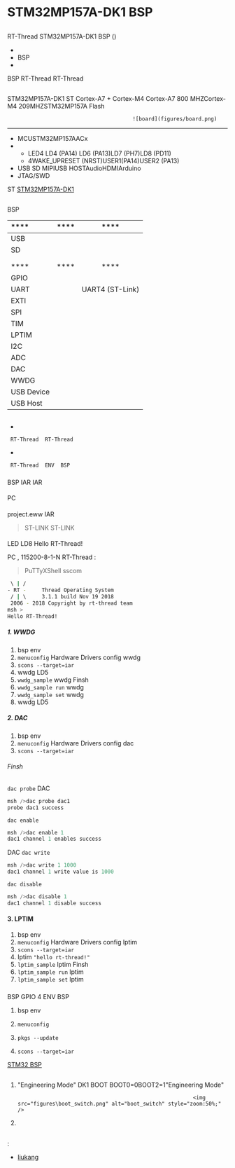 # STM32MP157A-DK1  BSP 

## 

 RT-Thread  STM32MP157A-DK1  BSP () 



- 
- BSP 
- 

 BSP RT-Thread  RT-Thread 

## 

STM32MP157A-DK1  ST  Cortex-A7  + Cortex-M4 Cortex-A7  800 MHZCortex-M4  209MHZSTM32MP157A  Flash



											![board](figures/board.png)

 **** 

- MCUSTM32MP157AACx
- 
  - LED4 LD4 (PA14) LD6 (PA13)LD7 (PH7)LD8 (PD11)
  - 4WAKE_UPRESET (NRST)USER1(PA14)USER2 (PA13)
- USB SD MIPIUSB HOSTAudioHDMIArduino
-  JTAG/SWD

 ST  [STM32MP157A-DK1 ](https://www.st.com/content/st_com/zh/products/evaluation-tools/product-evaluation-tools/mcu-mpu-eval-tools/stm32-mcu-mpu-eval-tools/stm32-discovery-kits/stm32mp157a-dk1.html)

## 

 BSP 

| **** | **** |     ****     |
| :----------- | :----------: | :--------------: |
| USB    |          |                  |
| SD         |      |                  |
|        |      |                  |
|      |      |                  |
| **** | **** |     ****     |
| GPIO         |          |                  |
| UART         |          | UART4 (ST-Link)  |
| EXTI         |          |                  |
| SPI          |          |                  |
| TIM          |          |                  |
| LPTIM        |          |                  |
| I2C          |          |  |
| ADC          |          |                  |
| DAC          |          |                  |
| WWDG         |          |                  |
| USB Device   |      |                  |
| USB Host     |      |                  |


## 



- 

     RT-Thread  RT-Thread  

- 

     RT-Thread  ENV  BSP 


### 

 BSP   IAR  IAR 

#### 

 PC

#### 

 project.eww  IAR 

>  ST-LINK  ST-LINK

#### 

 LED  LD8  Hello RT-Thread!

 PC , 115200-8-1-N RT-Thread :

>  PuTTyXShell sscom

```bash
 \ | /
- RT -     Thread Operating System
 / | \     3.1.1 build Nov 19 2018
 2006 - 2018 Copyright by rt-thread team
msh >
Hello RT-Thread!
```
#### 
##### 1. WWDG

1.  bsp  env 
2.  `menuconfig`   Hardware Drivers config  wwdg
3.  `scons --target=iar` 
4.  wwdg LD5 
5.  `wwdg_sample`  wwdg  Finsh 
6. `wwdg_sample run`  wwdg 
7. `wwdg_sample set`  wwdg 
8.  wwdg  LD5 

##### 2. DAC

1.  bsp  env 
2. `menuconfig`  Hardware Drivers config  dac
3.   `scons --target=iar` 

###### Finsh

 `dac probe`  DAC 

```c
msh />dac probe dac1
probe dac1 success
```

 `dac enable` 

```c
msh />dac enable 1
dac1 channel 1 enables success
```

 DAC  `dac write` 

```c
msh />dac write 1 1000
dac1 channel 1 write value is 1000
```

 `dac disable` 

```c
msh />dac disable 1
dac1 channel 1 disable success
```
#### 3. LPTIM

1.  bsp  env 
2.  `menuconfig`   Hardware Drivers config  lptim
3.  `scons --target=iar` 
4. lptim  `"hello rt-thread!"`
5.  `lptim_sample`  lptim  Finsh 
6. `lptim_sample run`  lptim 
7. `lptim_sample set`  lptim 


### 

 BSP  GPIO  4  ENV BSP 

1.  bsp  env 

2. `menuconfig`

3. `pkgs --update`

4. `scons --target=iar` 

 [STM32  BSP ](../docs/STM32BSP.md)

## 

1.  "Engineering Mode"   DK1 BOOT BOOT0=0BOOT2=1"Engineering Mode"

   																<img src="figures\boot_switch.png" alt="boot_switch" style="zoom:50%;" />

2. 

## 

:

- [liukang](https://github.com/thread-liu) 

